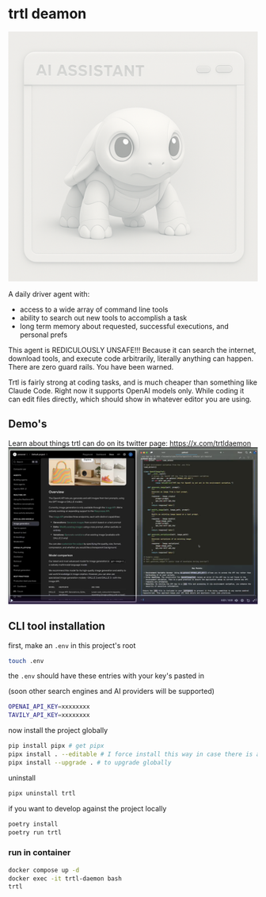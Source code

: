 # trtl deamon

![alt text](imgs/trtldaemon2.png)

A daily driver agent with:

- access to a wide array of command line tools
- ability to search out new tools to accomplish a task
- long term memory about requested, successful executions, and personal prefs

This agent is REDICULOUSLY UNSAFE!!!
Because it can search the internet, download tools, and execute code
arbitrarily, literally anything can happen. There are zero guard rails.
You have been warned.

Trtl is fairly strong at coding tasks, and is much cheaper than
something like Claude Code.
Right now it supports OpenAI models only.
While coding it can edit files directly, which
should show in whatever editor you are using.

## Demo's

Learn about things trtl can do on its twitter page: https://x.com/trtldaemon
![alt text](imgs/trtl-demos.png)

## CLI tool installation

first, make an `.env` in this project's root

```bash
touch .env
```

the `.env` should have these entries with your key's pasted in

(soon other search engines and AI providers will be supported)

```bash
OPENAI_API_KEY=xxxxxxxx
TAVILY_API_KEY=xxxxxxxx

```

now install the project globally

```bash
pip install pipx # get pipx
pipx install . --editable # I force install this way in case there is a stale trtl
pipx install --upgrade . # to upgrade globally
```

uninstall

```bash
pipx uninstall trtl
```

if you want to develop against the project locally

```bash
poetry install
poetry run trtl
```

### run in container

```bash
docker compose up -d
docker exec -it trtl-daemon bash
trtl
```
